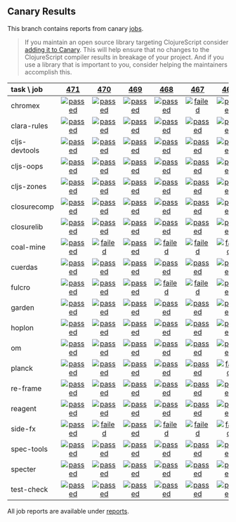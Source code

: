 ## Canary Results

This branch contains reports from canary [jobs](https://github.com/cljs-oss/canary/tree/jobs).

> If you maintain an open source library targeting ClojureScript consider [adding it to Canary](https://github.com/cljs-oss/canary/tree/master#how-to-participate). This will help ensure that no changes to the ClojureScript compiler results in breakage of your project. And if you use a library that is important to you, consider helping the maintainers accomplish this.

[//]: # (begin_overview_table)

| task \ job | <a href="reports/2018/07/07/job-000471-1.10.360-b5e8dbd" title="job #471 finished on 2018-07-07">471</a> | <a href="reports/2018/07/06/job-000470-1.10.381-3b763f1" title="job #470 finished on 2018-07-06">470</a> | <a href="reports/2018/07/06/job-000469-1.10.360-b5e8dbd" title="job #469 finished on 2018-07-06">469</a> | <a href="reports/2018/07/06/job-000468-1.10.378-786f48d" title="job #468 finished on 2018-07-06">468</a> | <a href="reports/2018/07/06/job-000467-1.10.377-071e76b" title="job #467 finished on 2018-07-06">467</a> | <a href="reports/2018/07/05/job-000466-1.10.357-e03e416" title="job #466 finished on 2018-07-05">466</a> | <a href="reports/2018/07/05/job-000465-1.10.356-88390da" title="job #465 finished on 2018-07-05">465</a> | <a href="reports/2018/07/05/job-000464-1.10.356-88390da" title="job #464 finished on 2018-07-05">464</a> | <a href="reports/2018/07/04/job-000463-1.10.352-ea53fd0" title="job #463 finished on 2018-07-04">463</a> | <a href="reports/2018/07/04/job-000462-1.10.352-ea53fd0" title="job #462 finished on 2018-07-04">462</a> |
| :--- | :---: | :---: | :---: | :---: | :---: | :---: | :---: | :---: | :---: | :---: |
| chromex | <a href="reports/2018/07/07/job-000471-1.10.360-b5e8dbd#-chromex"><img title="passed" src="http://box.binaryage.com/s-passed.svg"><a> | <a href="reports/2018/07/06/job-000470-1.10.381-3b763f1#-chromex"><img title="passed" src="http://box.binaryage.com/s-passed.svg"><a> | <a href="reports/2018/07/06/job-000469-1.10.360-b5e8dbd#-chromex"><img title="passed" src="http://box.binaryage.com/s-passed.svg"><a> | <a href="reports/2018/07/06/job-000468-1.10.378-786f48d#-chromex"><img title="passed" src="http://box.binaryage.com/s-passed.svg"><a> | <a href="reports/2018/07/06/job-000467-1.10.377-071e76b#-chromex"><img title="failed" src="http://box.binaryage.com/s-failed.svg"><a> | <a href="reports/2018/07/05/job-000466-1.10.357-e03e416#-chromex"><img title="passed" src="http://box.binaryage.com/s-passed.svg"><a> | <a href="reports/2018/07/05/job-000465-1.10.356-88390da#-chromex"><img title="failed" src="http://box.binaryage.com/s-failed.svg"><a> | <a href="reports/2018/07/05/job-000464-1.10.356-88390da#-chromex"><img title="failed" src="http://box.binaryage.com/s-failed.svg"><a> | <a href="reports/2018/07/04/job-000463-1.10.352-ea53fd0#-chromex"><img title="disabled" src="http://box.binaryage.com/s-disabled.svg"><a> | <a href="reports/2018/07/04/job-000462-1.10.352-ea53fd0#-chromex"><img title="disabled" src="http://box.binaryage.com/s-disabled.svg"><a> |
| clara-rules | <a href="reports/2018/07/07/job-000471-1.10.360-b5e8dbd#-clara-rules"><img title="passed" src="http://box.binaryage.com/s-passed.svg"><a> | <a href="reports/2018/07/06/job-000470-1.10.381-3b763f1#-clara-rules"><img title="passed" src="http://box.binaryage.com/s-passed.svg"><a> | <a href="reports/2018/07/06/job-000469-1.10.360-b5e8dbd#-clara-rules"><img title="passed" src="http://box.binaryage.com/s-passed.svg"><a> | <a href="reports/2018/07/06/job-000468-1.10.378-786f48d#-clara-rules"><img title="passed" src="http://box.binaryage.com/s-passed.svg"><a> | <a href="reports/2018/07/06/job-000467-1.10.377-071e76b#-clara-rules"><img title="passed" src="http://box.binaryage.com/s-passed.svg"><a> | <a href="reports/2018/07/05/job-000466-1.10.357-e03e416#-clara-rules"><img title="passed" src="http://box.binaryage.com/s-passed.svg"><a> | <a href="reports/2018/07/05/job-000465-1.10.356-88390da#-clara-rules"><img title="passed" src="http://box.binaryage.com/s-passed.svg"><a> | <a href="reports/2018/07/05/job-000464-1.10.356-88390da#-clara-rules"><img title="failed" src="http://box.binaryage.com/s-failed.svg"><a> | <a href="reports/2018/07/04/job-000463-1.10.352-ea53fd0#-clara-rules"><img title="disabled" src="http://box.binaryage.com/s-disabled.svg"><a> | <a href="reports/2018/07/04/job-000462-1.10.352-ea53fd0#-clara-rules"><img title="disabled" src="http://box.binaryage.com/s-disabled.svg"><a> |
| cljs-devtools | <a href="reports/2018/07/07/job-000471-1.10.360-b5e8dbd#-cljs-devtools"><img title="passed" src="http://box.binaryage.com/s-passed.svg"><a> | <a href="reports/2018/07/06/job-000470-1.10.381-3b763f1#-cljs-devtools"><img title="passed" src="http://box.binaryage.com/s-passed.svg"><a> | <a href="reports/2018/07/06/job-000469-1.10.360-b5e8dbd#-cljs-devtools"><img title="passed" src="http://box.binaryage.com/s-passed.svg"><a> | <a href="reports/2018/07/06/job-000468-1.10.378-786f48d#-cljs-devtools"><img title="passed" src="http://box.binaryage.com/s-passed.svg"><a> | <a href="reports/2018/07/06/job-000467-1.10.377-071e76b#-cljs-devtools"><img title="passed" src="http://box.binaryage.com/s-passed.svg"><a> | <a href="reports/2018/07/05/job-000466-1.10.357-e03e416#-cljs-devtools"><img title="passed" src="http://box.binaryage.com/s-passed.svg"><a> | <a href="reports/2018/07/05/job-000465-1.10.356-88390da#-cljs-devtools"><img title="passed" src="http://box.binaryage.com/s-passed.svg"><a> | <a href="reports/2018/07/05/job-000464-1.10.356-88390da#-cljs-devtools"><img title="failed" src="http://box.binaryage.com/s-failed.svg"><a> | <a href="reports/2018/07/04/job-000463-1.10.352-ea53fd0#-cljs-devtools"><img title="disabled" src="http://box.binaryage.com/s-disabled.svg"><a> | <a href="reports/2018/07/04/job-000462-1.10.352-ea53fd0#-cljs-devtools"><img title="disabled" src="http://box.binaryage.com/s-disabled.svg"><a> |
| cljs-oops | <a href="reports/2018/07/07/job-000471-1.10.360-b5e8dbd#-cljs-oops"><img title="passed" src="http://box.binaryage.com/s-passed.svg"><a> | <a href="reports/2018/07/06/job-000470-1.10.381-3b763f1#-cljs-oops"><img title="passed" src="http://box.binaryage.com/s-passed.svg"><a> | <a href="reports/2018/07/06/job-000469-1.10.360-b5e8dbd#-cljs-oops"><img title="passed" src="http://box.binaryage.com/s-passed.svg"><a> | <a href="reports/2018/07/06/job-000468-1.10.378-786f48d#-cljs-oops"><img title="passed" src="http://box.binaryage.com/s-passed.svg"><a> | <a href="reports/2018/07/06/job-000467-1.10.377-071e76b#-cljs-oops"><img title="passed" src="http://box.binaryage.com/s-passed.svg"><a> | <a href="reports/2018/07/05/job-000466-1.10.357-e03e416#-cljs-oops"><img title="passed" src="http://box.binaryage.com/s-passed.svg"><a> | <a href="reports/2018/07/05/job-000465-1.10.356-88390da#-cljs-oops"><img title="failed" src="http://box.binaryage.com/s-failed.svg"><a> | <a href="reports/2018/07/05/job-000464-1.10.356-88390da#-cljs-oops"><img title="failed" src="http://box.binaryage.com/s-failed.svg"><a> | <a href="reports/2018/07/04/job-000463-1.10.352-ea53fd0#-cljs-oops"><img title="disabled" src="http://box.binaryage.com/s-disabled.svg"><a> | <a href="reports/2018/07/04/job-000462-1.10.352-ea53fd0#-cljs-oops"><img title="disabled" src="http://box.binaryage.com/s-disabled.svg"><a> |
| cljs-zones | <a href="reports/2018/07/07/job-000471-1.10.360-b5e8dbd#-cljs-zones"><img title="passed" src="http://box.binaryage.com/s-passed.svg"><a> | <a href="reports/2018/07/06/job-000470-1.10.381-3b763f1#-cljs-zones"><img title="passed" src="http://box.binaryage.com/s-passed.svg"><a> | <a href="reports/2018/07/06/job-000469-1.10.360-b5e8dbd#-cljs-zones"><img title="passed" src="http://box.binaryage.com/s-passed.svg"><a> | <a href="reports/2018/07/06/job-000468-1.10.378-786f48d#-cljs-zones"><img title="passed" src="http://box.binaryage.com/s-passed.svg"><a> | <a href="reports/2018/07/06/job-000467-1.10.377-071e76b#-cljs-zones"><img title="passed" src="http://box.binaryage.com/s-passed.svg"><a> | <a href="reports/2018/07/05/job-000466-1.10.357-e03e416#-cljs-zones"><img title="passed" src="http://box.binaryage.com/s-passed.svg"><a> | <a href="reports/2018/07/05/job-000465-1.10.356-88390da#-cljs-zones"><img title="passed" src="http://box.binaryage.com/s-passed.svg"><a> | <a href="reports/2018/07/05/job-000464-1.10.356-88390da#-cljs-zones"><img title="failed" src="http://box.binaryage.com/s-failed.svg"><a> | <a href="reports/2018/07/04/job-000463-1.10.352-ea53fd0#-cljs-zones"><img title="disabled" src="http://box.binaryage.com/s-disabled.svg"><a> | <a href="reports/2018/07/04/job-000462-1.10.352-ea53fd0#-cljs-zones"><img title="disabled" src="http://box.binaryage.com/s-disabled.svg"><a> |
| closurecomp | <a href="reports/2018/07/07/job-000471-1.10.360-b5e8dbd#-closurecomp"><img title="passed" src="http://box.binaryage.com/s-passed.svg"><a> | <a href="reports/2018/07/06/job-000470-1.10.381-3b763f1#-closurecomp"><img title="passed" src="http://box.binaryage.com/s-passed.svg"><a> | <a href="reports/2018/07/06/job-000469-1.10.360-b5e8dbd#-closurecomp"><img title="passed" src="http://box.binaryage.com/s-passed.svg"><a> | <a href="reports/2018/07/06/job-000468-1.10.378-786f48d#-closurecomp"><img title="passed" src="http://box.binaryage.com/s-passed.svg"><a> | <a href="reports/2018/07/06/job-000467-1.10.377-071e76b#-closurecomp"><img title="passed" src="http://box.binaryage.com/s-passed.svg"><a> | <a href="reports/2018/07/05/job-000466-1.10.357-e03e416#-closurecomp"><img title="passed" src="http://box.binaryage.com/s-passed.svg"><a> | <a href="reports/2018/07/05/job-000465-1.10.356-88390da#-closurecomp"><img title="passed" src="http://box.binaryage.com/s-passed.svg"><a> | <a href="reports/2018/07/05/job-000464-1.10.356-88390da#-closurecomp"><img title="passed" src="http://box.binaryage.com/s-passed.svg"><a> | <a href="reports/2018/07/04/job-000463-1.10.352-ea53fd0#-closurecomp"><img title="disabled" src="http://box.binaryage.com/s-disabled.svg"><a> | <a href="reports/2018/07/04/job-000462-1.10.352-ea53fd0#-closurecomp"><img title="disabled" src="http://box.binaryage.com/s-disabled.svg"><a> |
| closurelib | <a href="reports/2018/07/07/job-000471-1.10.360-b5e8dbd#-closurelib"><img title="passed" src="http://box.binaryage.com/s-passed.svg"><a> | <a href="reports/2018/07/06/job-000470-1.10.381-3b763f1#-closurelib"><img title="passed" src="http://box.binaryage.com/s-passed.svg"><a> | <a href="reports/2018/07/06/job-000469-1.10.360-b5e8dbd#-closurelib"><img title="passed" src="http://box.binaryage.com/s-passed.svg"><a> | <a href="reports/2018/07/06/job-000468-1.10.378-786f48d#-closurelib"><img title="passed" src="http://box.binaryage.com/s-passed.svg"><a> | <a href="reports/2018/07/06/job-000467-1.10.377-071e76b#-closurelib"><img title="passed" src="http://box.binaryage.com/s-passed.svg"><a> | <a href="reports/2018/07/05/job-000466-1.10.357-e03e416#-closurelib"><img title="passed" src="http://box.binaryage.com/s-passed.svg"><a> | <a href="reports/2018/07/05/job-000465-1.10.356-88390da#-closurelib"><img title="passed" src="http://box.binaryage.com/s-passed.svg"><a> | <a href="reports/2018/07/05/job-000464-1.10.356-88390da#-closurelib"><img title="passed" src="http://box.binaryage.com/s-passed.svg"><a> | <a href="reports/2018/07/04/job-000463-1.10.352-ea53fd0#-closurelib"><img title="disabled" src="http://box.binaryage.com/s-disabled.svg"><a> | <a href="reports/2018/07/04/job-000462-1.10.352-ea53fd0#-closurelib"><img title="disabled" src="http://box.binaryage.com/s-disabled.svg"><a> |
| coal-mine | <a href="reports/2018/07/07/job-000471-1.10.360-b5e8dbd#-coal-mine"><img title="passed" src="http://box.binaryage.com/s-passed.svg"><a> | <a href="reports/2018/07/06/job-000470-1.10.381-3b763f1#-coal-mine"><img title="failed" src="http://box.binaryage.com/s-failed.svg"><a> | <a href="reports/2018/07/06/job-000469-1.10.360-b5e8dbd#-coal-mine"><img title="passed" src="http://box.binaryage.com/s-passed.svg"><a> | <a href="reports/2018/07/06/job-000468-1.10.378-786f48d#-coal-mine"><img title="failed" src="http://box.binaryage.com/s-failed.svg"><a> | <a href="reports/2018/07/06/job-000467-1.10.377-071e76b#-coal-mine"><img title="failed" src="http://box.binaryage.com/s-failed.svg"><a> | <a href="reports/2018/07/05/job-000466-1.10.357-e03e416#-coal-mine"><img title="failed" src="http://box.binaryage.com/s-failed.svg"><a> | <a href="reports/2018/07/05/job-000465-1.10.356-88390da#-coal-mine"><img title="failed" src="http://box.binaryage.com/s-failed.svg"><a> | <a href="reports/2018/07/05/job-000464-1.10.356-88390da#-coal-mine"><img title="failed" src="http://box.binaryage.com/s-failed.svg"><a> | <a href="reports/2018/07/04/job-000463-1.10.352-ea53fd0#-coal-mine"><img title="passed" src="http://box.binaryage.com/s-passed.svg"><a> | <a href="reports/2018/07/04/job-000462-1.10.352-ea53fd0#-coal-mine"><img title="failed" src="http://box.binaryage.com/s-failed.svg"><a> |
| cuerdas | <a href="reports/2018/07/07/job-000471-1.10.360-b5e8dbd#-cuerdas"><img title="passed" src="http://box.binaryage.com/s-passed.svg"><a> | <a href="reports/2018/07/06/job-000470-1.10.381-3b763f1#-cuerdas"><img title="passed" src="http://box.binaryage.com/s-passed.svg"><a> | <a href="reports/2018/07/06/job-000469-1.10.360-b5e8dbd#-cuerdas"><img title="passed" src="http://box.binaryage.com/s-passed.svg"><a> | <a href="reports/2018/07/06/job-000468-1.10.378-786f48d#-cuerdas"><img title="passed" src="http://box.binaryage.com/s-passed.svg"><a> | <a href="reports/2018/07/06/job-000467-1.10.377-071e76b#-cuerdas"><img title="passed" src="http://box.binaryage.com/s-passed.svg"><a> | <a href="reports/2018/07/05/job-000466-1.10.357-e03e416#-cuerdas"><img title="passed" src="http://box.binaryage.com/s-passed.svg"><a> | <a href="reports/2018/07/05/job-000465-1.10.356-88390da#-cuerdas"><img title="passed" src="http://box.binaryage.com/s-passed.svg"><a> | <a href="reports/2018/07/05/job-000464-1.10.356-88390da#-cuerdas"><img title="passed" src="http://box.binaryage.com/s-passed.svg"><a> | <a href="reports/2018/07/04/job-000463-1.10.352-ea53fd0#-cuerdas"><img title="disabled" src="http://box.binaryage.com/s-disabled.svg"><a> | <a href="reports/2018/07/04/job-000462-1.10.352-ea53fd0#-cuerdas"><img title="disabled" src="http://box.binaryage.com/s-disabled.svg"><a> |
| fulcro | <a href="reports/2018/07/07/job-000471-1.10.360-b5e8dbd#-fulcro"><img title="passed" src="http://box.binaryage.com/s-passed.svg"><a> | <a href="reports/2018/07/06/job-000470-1.10.381-3b763f1#-fulcro"><img title="passed" src="http://box.binaryage.com/s-passed.svg"><a> | <a href="reports/2018/07/06/job-000469-1.10.360-b5e8dbd#-fulcro"><img title="passed" src="http://box.binaryage.com/s-passed.svg"><a> | <a href="reports/2018/07/06/job-000468-1.10.378-786f48d#-fulcro"><img title="failed" src="http://box.binaryage.com/s-failed.svg"><a> | <a href="reports/2018/07/06/job-000467-1.10.377-071e76b#-fulcro"><img title="failed" src="http://box.binaryage.com/s-failed.svg"><a> | <a href="reports/2018/07/05/job-000466-1.10.357-e03e416#-fulcro"><img title="passed" src="http://box.binaryage.com/s-passed.svg"><a> | <a href="reports/2018/07/05/job-000465-1.10.356-88390da#-fulcro"><img title="passed" src="http://box.binaryage.com/s-passed.svg"><a> | <a href="reports/2018/07/05/job-000464-1.10.356-88390da#-fulcro"><img title="failed" src="http://box.binaryage.com/s-failed.svg"><a> | <a href="reports/2018/07/04/job-000463-1.10.352-ea53fd0#-fulcro"><img title="disabled" src="http://box.binaryage.com/s-disabled.svg"><a> | <a href="reports/2018/07/04/job-000462-1.10.352-ea53fd0#-fulcro"><img title="disabled" src="http://box.binaryage.com/s-disabled.svg"><a> |
| garden | <a href="reports/2018/07/07/job-000471-1.10.360-b5e8dbd#-garden"><img title="passed" src="http://box.binaryage.com/s-passed.svg"><a> | <a href="reports/2018/07/06/job-000470-1.10.381-3b763f1#-garden"><img title="passed" src="http://box.binaryage.com/s-passed.svg"><a> | <a href="reports/2018/07/06/job-000469-1.10.360-b5e8dbd#-garden"><img title="passed" src="http://box.binaryage.com/s-passed.svg"><a> | <a href="reports/2018/07/06/job-000468-1.10.378-786f48d#-garden"><img title="passed" src="http://box.binaryage.com/s-passed.svg"><a> | <a href="reports/2018/07/06/job-000467-1.10.377-071e76b#-garden"><img title="passed" src="http://box.binaryage.com/s-passed.svg"><a> | <a href="reports/2018/07/05/job-000466-1.10.357-e03e416#-garden"><img title="passed" src="http://box.binaryage.com/s-passed.svg"><a> | <a href="reports/2018/07/05/job-000465-1.10.356-88390da#-garden"><img title="passed" src="http://box.binaryage.com/s-passed.svg"><a> | <a href="reports/2018/07/05/job-000464-1.10.356-88390da#-garden"><img title="passed" src="http://box.binaryage.com/s-passed.svg"><a> | <a href="reports/2018/07/04/job-000463-1.10.352-ea53fd0#-garden"><img title="disabled" src="http://box.binaryage.com/s-disabled.svg"><a> | <a href="reports/2018/07/04/job-000462-1.10.352-ea53fd0#-garden"><img title="disabled" src="http://box.binaryage.com/s-disabled.svg"><a> |
| hoplon | <a href="reports/2018/07/07/job-000471-1.10.360-b5e8dbd#-hoplon"><img title="passed" src="http://box.binaryage.com/s-passed.svg"><a> | <a href="reports/2018/07/06/job-000470-1.10.381-3b763f1#-hoplon"><img title="passed" src="http://box.binaryage.com/s-passed.svg"><a> | <a href="reports/2018/07/06/job-000469-1.10.360-b5e8dbd#-hoplon"><img title="passed" src="http://box.binaryage.com/s-passed.svg"><a> | <a href="reports/2018/07/06/job-000468-1.10.378-786f48d#-hoplon"><img title="passed" src="http://box.binaryage.com/s-passed.svg"><a> | <a href="reports/2018/07/06/job-000467-1.10.377-071e76b#-hoplon"><img title="passed" src="http://box.binaryage.com/s-passed.svg"><a> | <a href="reports/2018/07/05/job-000466-1.10.357-e03e416#-hoplon"><img title="passed" src="http://box.binaryage.com/s-passed.svg"><a> | <a href="reports/2018/07/05/job-000465-1.10.356-88390da#-hoplon"><img title="passed" src="http://box.binaryage.com/s-passed.svg"><a> | <a href="reports/2018/07/05/job-000464-1.10.356-88390da#-hoplon"><img title="passed" src="http://box.binaryage.com/s-passed.svg"><a> | <a href="reports/2018/07/04/job-000463-1.10.352-ea53fd0#-hoplon"><img title="disabled" src="http://box.binaryage.com/s-disabled.svg"><a> | <a href="reports/2018/07/04/job-000462-1.10.352-ea53fd0#-hoplon"><img title="disabled" src="http://box.binaryage.com/s-disabled.svg"><a> |
| om | <a href="reports/2018/07/07/job-000471-1.10.360-b5e8dbd#-om"><img title="passed" src="http://box.binaryage.com/s-passed.svg"><a> | <a href="reports/2018/07/06/job-000470-1.10.381-3b763f1#-om"><img title="passed" src="http://box.binaryage.com/s-passed.svg"><a> | <a href="reports/2018/07/06/job-000469-1.10.360-b5e8dbd#-om"><img title="passed" src="http://box.binaryage.com/s-passed.svg"><a> | <a href="reports/2018/07/06/job-000468-1.10.378-786f48d#-om"><img title="passed" src="http://box.binaryage.com/s-passed.svg"><a> | <a href="reports/2018/07/06/job-000467-1.10.377-071e76b#-om"><img title="passed" src="http://box.binaryage.com/s-passed.svg"><a> | <a href="reports/2018/07/05/job-000466-1.10.357-e03e416#-om"><img title="passed" src="http://box.binaryage.com/s-passed.svg"><a> | <a href="reports/2018/07/05/job-000465-1.10.356-88390da#-om"><img title="passed" src="http://box.binaryage.com/s-passed.svg"><a> | <a href="reports/2018/07/05/job-000464-1.10.356-88390da#-om"><img title="failed" src="http://box.binaryage.com/s-failed.svg"><a> | <a href="reports/2018/07/04/job-000463-1.10.352-ea53fd0#-om"><img title="disabled" src="http://box.binaryage.com/s-disabled.svg"><a> | <a href="reports/2018/07/04/job-000462-1.10.352-ea53fd0#-om"><img title="disabled" src="http://box.binaryage.com/s-disabled.svg"><a> |
| planck | <a href="reports/2018/07/07/job-000471-1.10.360-b5e8dbd#-planck"><img title="passed" src="http://box.binaryage.com/s-passed.svg"><a> | <a href="reports/2018/07/06/job-000470-1.10.381-3b763f1#-planck"><img title="passed" src="http://box.binaryage.com/s-passed.svg"><a> | <a href="reports/2018/07/06/job-000469-1.10.360-b5e8dbd#-planck"><img title="passed" src="http://box.binaryage.com/s-passed.svg"><a> | <a href="reports/2018/07/06/job-000468-1.10.378-786f48d#-planck"><img title="passed" src="http://box.binaryage.com/s-passed.svg"><a> | <a href="reports/2018/07/06/job-000467-1.10.377-071e76b#-planck"><img title="passed" src="http://box.binaryage.com/s-passed.svg"><a> | <a href="reports/2018/07/05/job-000466-1.10.357-e03e416#-planck"><img title="failed" src="http://box.binaryage.com/s-failed.svg"><a> | <a href="reports/2018/07/05/job-000465-1.10.356-88390da#-planck"><img title="passed" src="http://box.binaryage.com/s-passed.svg"><a> | <a href="reports/2018/07/05/job-000464-1.10.356-88390da#-planck"><img title="failed" src="http://box.binaryage.com/s-failed.svg"><a> | <a href="reports/2018/07/04/job-000463-1.10.352-ea53fd0#-planck"><img title="disabled" src="http://box.binaryage.com/s-disabled.svg"><a> | <a href="reports/2018/07/04/job-000462-1.10.352-ea53fd0#-planck"><img title="disabled" src="http://box.binaryage.com/s-disabled.svg"><a> |
| re-frame | <a href="reports/2018/07/07/job-000471-1.10.360-b5e8dbd#-re-frame"><img title="passed" src="http://box.binaryage.com/s-passed.svg"><a> | <a href="reports/2018/07/06/job-000470-1.10.381-3b763f1#-re-frame"><img title="passed" src="http://box.binaryage.com/s-passed.svg"><a> | <a href="reports/2018/07/06/job-000469-1.10.360-b5e8dbd#-re-frame"><img title="passed" src="http://box.binaryage.com/s-passed.svg"><a> | <a href="reports/2018/07/06/job-000468-1.10.378-786f48d#-re-frame"><img title="passed" src="http://box.binaryage.com/s-passed.svg"><a> | <a href="reports/2018/07/06/job-000467-1.10.377-071e76b#-re-frame"><img title="passed" src="http://box.binaryage.com/s-passed.svg"><a> | <a href="reports/2018/07/05/job-000466-1.10.357-e03e416#-re-frame"><img title="passed" src="http://box.binaryage.com/s-passed.svg"><a> | <a href="reports/2018/07/05/job-000465-1.10.356-88390da#-re-frame"><img title="passed" src="http://box.binaryage.com/s-passed.svg"><a> | <a href="reports/2018/07/05/job-000464-1.10.356-88390da#-re-frame"><img title="passed" src="http://box.binaryage.com/s-passed.svg"><a> | <a href="reports/2018/07/04/job-000463-1.10.352-ea53fd0#-re-frame"><img title="disabled" src="http://box.binaryage.com/s-disabled.svg"><a> | <a href="reports/2018/07/04/job-000462-1.10.352-ea53fd0#-re-frame"><img title="disabled" src="http://box.binaryage.com/s-disabled.svg"><a> |
| reagent | <a href="reports/2018/07/07/job-000471-1.10.360-b5e8dbd#-reagent"><img title="passed" src="http://box.binaryage.com/s-passed.svg"><a> | <a href="reports/2018/07/06/job-000470-1.10.381-3b763f1#-reagent"><img title="passed" src="http://box.binaryage.com/s-passed.svg"><a> | <a href="reports/2018/07/06/job-000469-1.10.360-b5e8dbd#-reagent"><img title="passed" src="http://box.binaryage.com/s-passed.svg"><a> | <a href="reports/2018/07/06/job-000468-1.10.378-786f48d#-reagent"><img title="passed" src="http://box.binaryage.com/s-passed.svg"><a> | <a href="reports/2018/07/06/job-000467-1.10.377-071e76b#-reagent"><img title="passed" src="http://box.binaryage.com/s-passed.svg"><a> | <a href="reports/2018/07/05/job-000466-1.10.357-e03e416#-reagent"><img title="passed" src="http://box.binaryage.com/s-passed.svg"><a> | <a href="reports/2018/07/05/job-000465-1.10.356-88390da#-reagent"><img title="passed" src="http://box.binaryage.com/s-passed.svg"><a> | <a href="reports/2018/07/05/job-000464-1.10.356-88390da#-reagent"><img title="failed" src="http://box.binaryage.com/s-failed.svg"><a> | <a href="reports/2018/07/04/job-000463-1.10.352-ea53fd0#-reagent"><img title="disabled" src="http://box.binaryage.com/s-disabled.svg"><a> | <a href="reports/2018/07/04/job-000462-1.10.352-ea53fd0#-reagent"><img title="disabled" src="http://box.binaryage.com/s-disabled.svg"><a> |
| side-fx | <a href="reports/2018/07/07/job-000471-1.10.360-b5e8dbd#-side-fx"><img title="passed" src="http://box.binaryage.com/s-passed.svg"><a> | <a href="reports/2018/07/06/job-000470-1.10.381-3b763f1#-side-fx"><img title="failed" src="http://box.binaryage.com/s-failed.svg"><a> | <a href="reports/2018/07/06/job-000469-1.10.360-b5e8dbd#-side-fx"><img title="passed" src="http://box.binaryage.com/s-passed.svg"><a> | <a href="reports/2018/07/06/job-000468-1.10.378-786f48d#-side-fx"><img title="failed" src="http://box.binaryage.com/s-failed.svg"><a> | <a href="reports/2018/07/06/job-000467-1.10.377-071e76b#-side-fx"><img title="failed" src="http://box.binaryage.com/s-failed.svg"><a> | <a href="reports/2018/07/05/job-000466-1.10.357-e03e416#-side-fx"><img title="failed" src="http://box.binaryage.com/s-failed.svg"><a> | <a href="reports/2018/07/05/job-000465-1.10.356-88390da#-side-fx"><img title="passed" src="http://box.binaryage.com/s-passed.svg"><a> | <a href="reports/2018/07/05/job-000464-1.10.356-88390da#-side-fx"><img title="passed" src="http://box.binaryage.com/s-passed.svg"><a> | <a href="reports/2018/07/04/job-000463-1.10.352-ea53fd0#-side-fx"><img title="disabled" src="http://box.binaryage.com/s-disabled.svg"><a> | <a href="reports/2018/07/04/job-000462-1.10.352-ea53fd0#-side-fx"><img title="disabled" src="http://box.binaryage.com/s-disabled.svg"><a> |
| spec-tools | <a href="reports/2018/07/07/job-000471-1.10.360-b5e8dbd#-spec-tools"><img title="passed" src="http://box.binaryage.com/s-passed.svg"><a> | <a href="reports/2018/07/06/job-000470-1.10.381-3b763f1#-spec-tools"><img title="passed" src="http://box.binaryage.com/s-passed.svg"><a> | <a href="reports/2018/07/06/job-000469-1.10.360-b5e8dbd#-spec-tools"><img title="passed" src="http://box.binaryage.com/s-passed.svg"><a> | <a href="reports/2018/07/06/job-000468-1.10.378-786f48d#-spec-tools"><img title="passed" src="http://box.binaryage.com/s-passed.svg"><a> | <a href="reports/2018/07/06/job-000467-1.10.377-071e76b#-spec-tools"><img title="passed" src="http://box.binaryage.com/s-passed.svg"><a> | <a href="reports/2018/07/05/job-000466-1.10.357-e03e416#-spec-tools"><img title="passed" src="http://box.binaryage.com/s-passed.svg"><a> | <a href="reports/2018/07/05/job-000465-1.10.356-88390da#-spec-tools"><img title="passed" src="http://box.binaryage.com/s-passed.svg"><a> | <a href="reports/2018/07/05/job-000464-1.10.356-88390da#-spec-tools"><img title="passed" src="http://box.binaryage.com/s-passed.svg"><a> | <a href="reports/2018/07/04/job-000463-1.10.352-ea53fd0#-spec-tools"><img title="disabled" src="http://box.binaryage.com/s-disabled.svg"><a> | <a href="reports/2018/07/04/job-000462-1.10.352-ea53fd0#-spec-tools"><img title="disabled" src="http://box.binaryage.com/s-disabled.svg"><a> |
| specter | <a href="reports/2018/07/07/job-000471-1.10.360-b5e8dbd#-specter"><img title="passed" src="http://box.binaryage.com/s-passed.svg"><a> | <a href="reports/2018/07/06/job-000470-1.10.381-3b763f1#-specter"><img title="passed" src="http://box.binaryage.com/s-passed.svg"><a> | <a href="reports/2018/07/06/job-000469-1.10.360-b5e8dbd#-specter"><img title="passed" src="http://box.binaryage.com/s-passed.svg"><a> | <a href="reports/2018/07/06/job-000468-1.10.378-786f48d#-specter"><img title="passed" src="http://box.binaryage.com/s-passed.svg"><a> | <a href="reports/2018/07/06/job-000467-1.10.377-071e76b#-specter"><img title="passed" src="http://box.binaryage.com/s-passed.svg"><a> | <a href="reports/2018/07/05/job-000466-1.10.357-e03e416#-specter"><img title="passed" src="http://box.binaryage.com/s-passed.svg"><a> | <a href="reports/2018/07/05/job-000465-1.10.356-88390da#-specter"><img title="passed" src="http://box.binaryage.com/s-passed.svg"><a> | <a href="reports/2018/07/05/job-000464-1.10.356-88390da#-specter"><img title="passed" src="http://box.binaryage.com/s-passed.svg"><a> | <a href="reports/2018/07/04/job-000463-1.10.352-ea53fd0#-specter"><img title="disabled" src="http://box.binaryage.com/s-disabled.svg"><a> | <a href="reports/2018/07/04/job-000462-1.10.352-ea53fd0#-specter"><img title="disabled" src="http://box.binaryage.com/s-disabled.svg"><a> |
| test-check | <a href="reports/2018/07/07/job-000471-1.10.360-b5e8dbd#-test-check"><img title="passed" src="http://box.binaryage.com/s-passed.svg"><a> | <a href="reports/2018/07/06/job-000470-1.10.381-3b763f1#-test-check"><img title="passed" src="http://box.binaryage.com/s-passed.svg"><a> | <a href="reports/2018/07/06/job-000469-1.10.360-b5e8dbd#-test-check"><img title="passed" src="http://box.binaryage.com/s-passed.svg"><a> | <a href="reports/2018/07/06/job-000468-1.10.378-786f48d#-test-check"><img title="passed" src="http://box.binaryage.com/s-passed.svg"><a> | <a href="reports/2018/07/06/job-000467-1.10.377-071e76b#-test-check"><img title="passed" src="http://box.binaryage.com/s-passed.svg"><a> | <a href="reports/2018/07/05/job-000466-1.10.357-e03e416#-test-check"><img title="passed" src="http://box.binaryage.com/s-passed.svg"><a> | <a href="reports/2018/07/05/job-000465-1.10.356-88390da#-test-check"><img title="passed" src="http://box.binaryage.com/s-passed.svg"><a> | <a href="reports/2018/07/05/job-000464-1.10.356-88390da#-test-check"><img title="passed" src="http://box.binaryage.com/s-passed.svg"><a> | <a href="reports/2018/07/04/job-000463-1.10.352-ea53fd0#-test-check"><img title="disabled" src="http://box.binaryage.com/s-disabled.svg"><a> | <a href="reports/2018/07/04/job-000462-1.10.352-ea53fd0#-test-check"><img title="disabled" src="http://box.binaryage.com/s-disabled.svg"><a> |

[//]: # (end_overview_table)

All job reports are available under [reports](reports).
